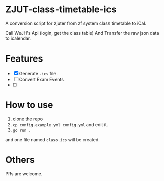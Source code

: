 # ZJUT-class-timetable-ics
A conversion script for zjuter from zf system class timetable to iCal.

Call WeJH's Api (login, get the class table)
And Transfer the raw json data to icalendar.

# Features

- [x] Generate `.ics` file.
- [ ] Convert Exam Events
- [ ]

# How to use

1. clone the repo
2. `cp config.example.yml config.yml` and edit it.
3. `go run .`

and one file named `class.ics` will be created.

# Others

PRs are welcome.
